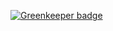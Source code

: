 
[![Greenkeeper badge](https://badges.greenkeeper.io/jagreehal/ofc-example.svg)](https://greenkeeper.io/)
